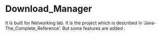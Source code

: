 # Download_Manager
It is built for Networking lab. It is the project which is described in 'Java-The_Complete_Reference'. But  some features are added .
